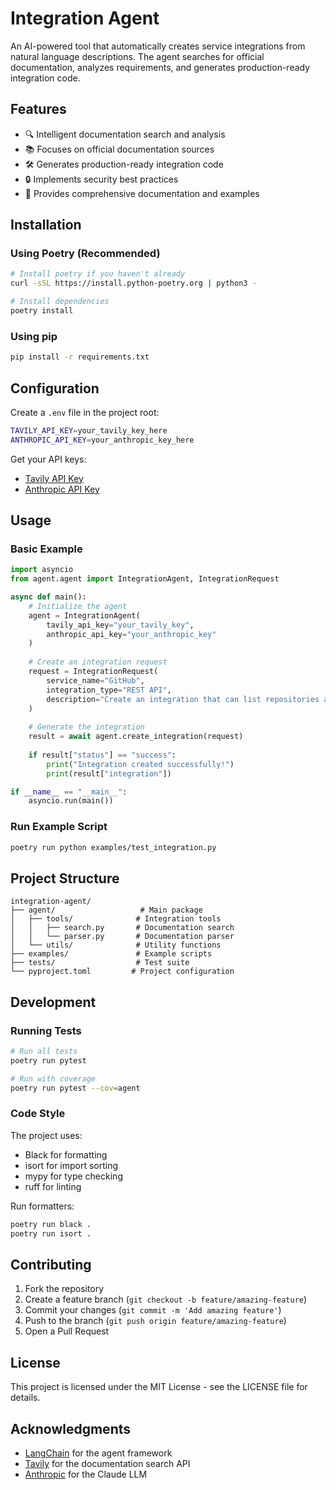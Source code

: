 # Integration Agent

An AI-powered tool that automatically creates service integrations from natural language descriptions. The agent searches for official documentation, analyzes requirements, and generates production-ready integration code.

## Features

- 🔍 Intelligent documentation search and analysis
- 📚 Focuses on official documentation sources
- 🛠️ Generates production-ready integration code
- 🔒 Implements security best practices
- 📝 Provides comprehensive documentation and examples

## Installation

### Using Poetry (Recommended)
```bash
# Install poetry if you haven't already
curl -sSL https://install.python-poetry.org | python3 -

# Install dependencies
poetry install
```

### Using pip
```bash
pip install -r requirements.txt
```

## Configuration

Create a `.env` file in the project root:

```bash
TAVILY_API_KEY=your_tavily_key_here
ANTHROPIC_API_KEY=your_anthropic_key_here
```

Get your API keys:
- [Tavily API Key](https://tavily.com/)
- [Anthropic API Key](https://www.anthropic.com/)

## Usage

### Basic Example
```python
import asyncio
from agent.agent import IntegrationAgent, IntegrationRequest

async def main():
    # Initialize the agent
    agent = IntegrationAgent(
        tavily_api_key="your_tavily_key",
        anthropic_api_key="your_anthropic_key"
    )
    
    # Create an integration request
    request = IntegrationRequest(
        service_name="GitHub",
        integration_type="REST API",
        description="Create an integration that can list repositories and create issues"
    )
    
    # Generate the integration
    result = await agent.create_integration(request)
    
    if result["status"] == "success":
        print("Integration created successfully!")
        print(result["integration"])

if __name__ == "__main__":
    asyncio.run(main())
```

### Run Example Script
```bash
poetry run python examples/test_integration.py
```

## Project Structure

```
integration-agent/
├── agent/                   # Main package
│   ├── tools/              # Integration tools
│   │   ├── search.py       # Documentation search
│   │   └── parser.py       # Documentation parser
│   └── utils/              # Utility functions
├── examples/               # Example scripts
├── tests/                  # Test suite
└── pyproject.toml         # Project configuration
```

## Development

### Running Tests
```bash
# Run all tests
poetry run pytest

# Run with coverage
poetry run pytest --cov=agent
```

### Code Style
The project uses:
- Black for formatting
- isort for import sorting
- mypy for type checking
- ruff for linting

Run formatters:
```bash
poetry run black .
poetry run isort .
```

## Contributing

1. Fork the repository
2. Create a feature branch (`git checkout -b feature/amazing-feature`)
3. Commit your changes (`git commit -m 'Add amazing feature'`)
4. Push to the branch (`git push origin feature/amazing-feature`)
5. Open a Pull Request

## License

This project is licensed under the MIT License - see the LICENSE file for details.

## Acknowledgments

- [LangChain](https://github.com/langchain-ai/langchain) for the agent framework
- [Tavily](https://tavily.com/) for the documentation search API
- [Anthropic](https://www.anthropic.com/) for the Claude LLM